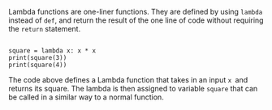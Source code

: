 Lambda functions are one-liner functions. They are defined by using `lambda` instead of `def`, and return the result of the one line of code without requiring the `return` statement.

<codeblock language="python" type="lesson">
<code>
square = lambda x: x * x
print(square(3))
print(square(4))
</code>
</codeblock>


The code above defines a Lambda function that takes in an input `x `and returns its square. The lambda is then assigned to variable `square` that can be called in a similar way to a normal function.